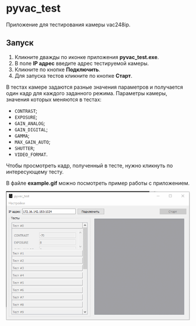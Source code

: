 # pyvac_test
Приложение для тестирования камеры vac248ip.

## Запуск

1. Кликните дважды по иконке приложения **pyvac_test.exe**.
2. В поле **IP адрес** введите адрес тестируемой камеры.
3. Кликните по кнопке **Подключить**.
4. Для запуска тестов кликните по кнопке **Старт**.

В тестах камере задаются разные значения параметров и получается один кадр для каждого заданного режима. Параметры камеры, значения которых меняются в тестах:

- `CONTRAST`;
- `EXPOSURE`;
- `GAIN_ANALOG`;
- `GAIN_DIGITAL`;
- `GAMMA`;
- `MAX_GAIN_AUTO`;
- `SHUTTER`;
- `VIDEO_FORMAT`.

Чтобы просмотреть кадр, полученный в тесте, нужно кликнуть по интересующему тесту.

В файле **example.gif**  можно посмотреть пример работы с приложением.

![](./gui/example.gif)
